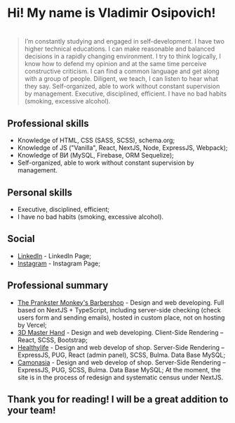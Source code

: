 # Hi! My name is Vladimir Osipovich!

#

#

> I’m constantly studying and engaged in self-development. I have two higher technical educations. I can make reasonable and balanced decisions in a rapidly changing environment. I try to think logically, I know how to defend my opinion and at the same time perceive constructive criticism. I can find a common language and get along with a group of people. Diligent, we teach, I can listen to hear what they say. Self-organized, able to work without constant supervision by management. Executive, disciplined, efficient. I have no bad habits (smoking, excessive alcohol).

## Professional skills

- Knowledge of HTML, CSS (SASS, SCSS), schema.org;
- Knowledge of JS ("Vanilla", React, NextJS, Node, ExpressJS, Webpack);
- Knowledge of ВИ (MySQL, Firebase, ORM Sequelize);
- Self-organized, able to work without constant supervision by management.

## Personal skills

- Executive, disciplined, efficient;
- I have no bad habits (smoking, excessive alcohol).

## Social

- [LinkedIn](https://www.linkedin.com/in/vladimirosipovich/) - LinkedIn Page;
- [Instagram](https://www.instagram.com/_vladimir.osipovich_/) - Instagram Page;

## Professional summary

- [The Prankster Monkey's Barbershop](https://tpmbarbershop.by/) - Design and web developing. Full based on NextJS + TypeScript, including server-side checking (check users form and sending emails), hosted in custom place, not on hosting by Vercel;
- [3D Master Hand](https://3dmasterhand.by/) - Design and web developing. Client-Side Rendering – React, SCSS, Bootstrap;
- [Healthylife](https://healthylife.by/) - Design and web develop of shop. Server-Side Rendering – ExpressJS, PUG, React (admin panel), SCSS, Bulma. Data Base MySQL;
- [Camonasia](https://camonasia.com/) - Design and web develop of shop. Server-Side Rendering – ExpressJS, PUG, SCSS, Bulma. Data Base MySQL; At the moment, the site is in the process of redesign and systematic census under NextJS.

## Thank you for reading! I will be a great addition to your team!
